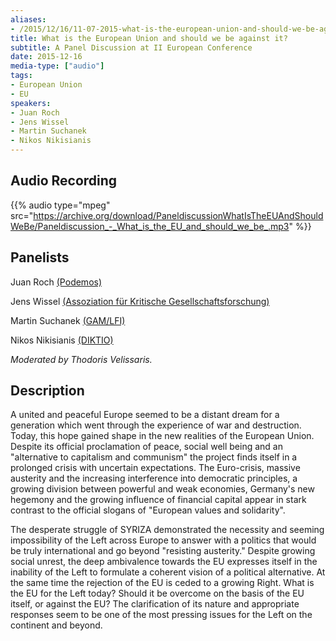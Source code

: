 ```yaml
---
aliases:
- /2015/12/16/11-07-2015-what-is-the-european-union-and-should-we-be-against-it
title: What is the European Union and should we be against it?
subtitle: A Panel Discussion at II European Conference
date: 2015-12-16
media-type: ["audio"]
tags:
- European Union
- EU
speakers:
- Juan Roch
- Jens Wissel
- Martin Suchanek
- Nikos Nikisianis
---
```


## Audio Recording

{{% audio type="mpeg" src="https://archive.org/download/PaneldiscussionWhatIsTheEUAndShouldWeBe/Paneldiscussion_-_What_is_the_EU_and_should_we_be_.mp3" %}}

## Panelists

Juan Roch [(Podemos)](http://podemos.info/)

Jens Wissel [(Assoziation für Kritische Gesellschaftsforschung)](http://akg-online.org/)

Martin Suchanek [(GAM/LFI)](http://www.arbeitermacht.de/)

Nikos Nikisianis [(DIKTIO)](http://www.diktio.org/)

_Moderated by Thodoris Velissaris._

## Description

A united and peaceful Europe seemed to be a distant dream for a generation which went through the experience of war and destruction. Today, this hope gained shape in the new realities of the European Union. Despite its official proclamation of peace, social well being and an "alternative to capitalism and communism" the project finds itself in a prolonged crisis with uncertain expectations. The Euro-­crisis, massive austerity and the increasing interference into democratic principles, a growing division between powerful and weak economies, Germany's new hegemony and the growing influence of financial capital appear in stark contrast to the official slogans of "European values and solidarity".

The desperate struggle of SYRIZA demonstrated the necessity and seeming impossibility of the Left across Europe to answer with a politics that would be truly international and go beyond "resisting austerity." Despite growing social unrest, the deep ambivalence towards the EU expresses itself in the inability of the Left to formulate a coherent vision of a political alternative. At the same time the rejection of the EU is ceded to a growing Right. What is the EU for the Left today? Should it be overcome on the basis of the EU itself, or against the EU? The clarification of its nature and appropriate responses seem to be one of the most pressing issues for the Left on the continent and beyond.
